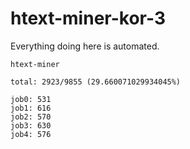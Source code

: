 # htext-miner-kor-3

Everything doing here is automated.

```
htext-miner

total: 2923/9855 (29.660071029934045%)

job0: 531
job1: 616
job2: 570
job3: 630
job4: 576
```